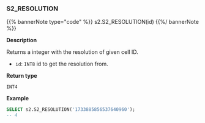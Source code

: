 ### S2_RESOLUTION

{{% bannerNote type="code" %}}
s2.S2_RESOLUTION(id)
{{%/ bannerNote %}}

**Description**

Returns a integer with the resolution of given cell ID.

* `id`: `INT8` id to get the resolution from.

**Return type**

`INT4`

**Example**

```sql
SELECT s2.S2_RESOLUTION('1733885856537640960');
-- 4
```
